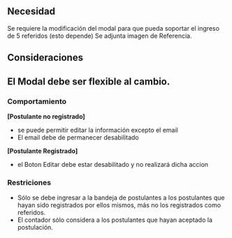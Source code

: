 ## Necesidad

Se requiere la modificación del modal para que pueda soportar el ingreso de 5 referidos (esto depende)
Se adjunta imagen de Referencia.

## Consideraciones


## El Modal debe ser flexible al cambio.

### Comportamiento

**[Postulante no registrado]**

- se puede permitir editar la información excepto el email
- El email debe de permanecer desabilitado

**[Postulante Registrado]**

- el Boton Editar debe estar desabilitado y no realizará dicha accion

### Restriciones

- Sólo se debe ingresar a la bandeja de postulantes a los postulantes que hayan sido registrados por ellos mismos, más no los registrados como referidos.
- El contador sólo considera a los postulantes que hayan aceptado la postulación.